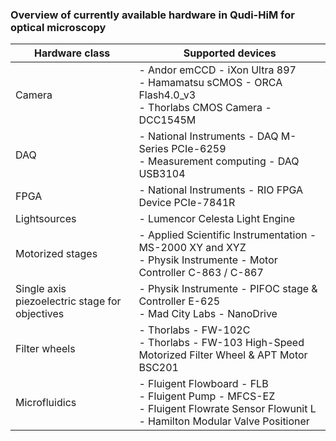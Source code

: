 ### Overview of currently available hardware in Qudi-HiM for optical microscopy

| **Hardware class**                             | **Supported devices**                                        |
| ---------------------------------------------- | ------------------------------------------------------------ |
| Camera                                         | - Andor emCCD - iXon Ultra 897<br />- Hamamatsu sCMOS - ORCA Flash4.0_v3<br />- Thorlabs CMOS Camera - DCC1545M |
| DAQ                                            | - National Instruments - DAQ M-Series PCIe-6259<br />- Measurement computing - DAQ USB3104 |
| FPGA                                           | - National Instruments - RIO FPGA Device PCIe-7841R          |
| Lightsources                                   | - Lumencor Celesta Light Engine                              |
| Motorized stages                               | - Applied Scientific Instrumentation - MS-2000 XY and XYZ  <br />- Physik Instrumente - Motor Controller C-863 / C-867 |
| Single axis piezoelectric stage for objectives | - Physik Instrumente - PIFOC stage & Controller E-625<br />- Mad City Labs - NanoDrive |
| Filter wheels                                  | - Thorlabs - FW-102C<br />- Thorlabs - FW-103 High-Speed Motorized Filter Wheel & APT Motor BSC201 |
| Microfluidics                                  | - Fluigent Flowboard - FLB<br />- Fluigent Pump - MFCS-EZ<br />- Fluigent Flowrate Sensor Flowunit L<br />- Hamilton Modular Valve Positioner |